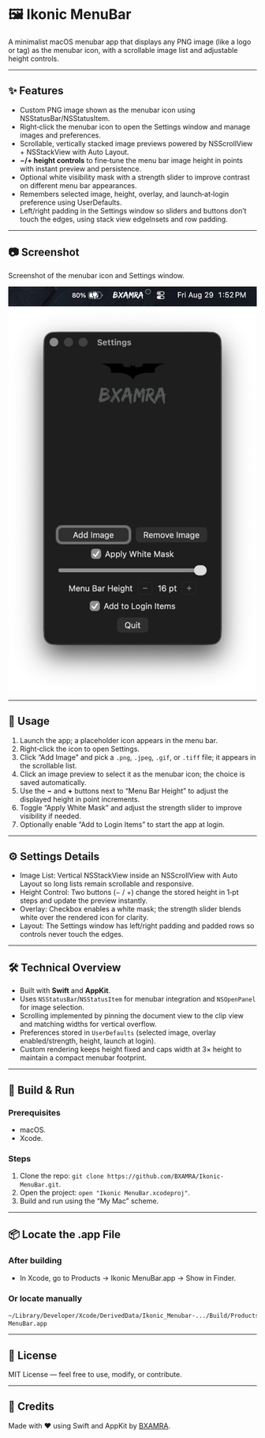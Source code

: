 # 🖼️ Ikonic MenuBar

A minimalist macOS menubar app that displays any PNG image (like a logo or tag) as the menubar icon, with a scrollable image list and adjustable height controls.

---

## ✨ Features

- Custom PNG image shown as the menubar icon using NSStatusBar/NSStatusItem.
- Right‑click the menubar icon to open the Settings window and manage images and preferences.
- Scrollable, vertically stacked image previews powered by NSScrollView + NSStackView with Auto Layout.
- **−/+ height controls** to fine‑tune the menu bar image height in points with instant preview and persistence.
- Optional white visibility mask with a strength slider to improve contrast on different menu bar appearances.
- Remembers selected image, height, overlay, and launch‑at‑login preference using UserDefaults.
- Left/right padding in the Settings window so sliders and buttons don’t touch the edges, using stack view edgeInsets and row padding.

---

## 📷 Screenshot

Screenshot of the menubar icon and Settings window.

![Ikonic MenuBar Preview Screenshot](./menubar.png)
![Ikonic MenuBar Settings Screenshot](./settings.png)

---

## 🚀 Usage

1. Launch the app; a placeholder icon appears in the menu bar.
2. Right‑click the icon to open Settings.
3. Click “Add Image” and pick a `.png`, `.jpeg`, `.gif`, or `.tiff` file; it appears in the scrollable list.
4. Click an image preview to select it as the menubar icon; the choice is saved automatically.
5. Use the **−** and **+** buttons next to “Menu Bar Height” to adjust the displayed height in point increments.
6. Toggle “Apply White Mask” and adjust the strength slider to improve visibility if needed.
7. Optionally enable “Add to Login Items” to start the app at login.

---

## ⚙️ Settings Details

- Image List: Vertical NSStackView inside an NSScrollView with Auto Layout so long lists remain scrollable and responsive.
- Height Control: Two buttons (− / +) change the stored height in 1‑pt steps and update the preview instantly.
- Overlay: Checkbox enables a white mask; the strength slider blends white over the rendered icon for clarity.
- Layout: The Settings window has left/right padding and padded rows so controls never touch the edges.

---

## 🛠️ Technical Overview

- Built with **Swift** and **AppKit**.
- Uses `NSStatusBar`/`NSStatusItem` for menubar integration and `NSOpenPanel` for image selection.
- Scrolling implemented by pinning the document view to the clip view and matching widths for vertical overflow.
- Preferences stored in `UserDefaults` (selected image, overlay enabled/strength, height, launch at login).
- Custom rendering keeps height fixed and caps width at 3× height to maintain a compact menubar footprint.

---

## 🧪 Build & Run

### Prerequisites

- macOS.
- Xcode.

### Steps

1. Clone the repo: `git clone https://github.com/BXAMRA/Ikonic-MenuBar.git`.
2. Open the project: `open "Ikonic MenuBar.xcodeproj"`.
3. Build and run using the “My Mac” scheme.

---

## 📦 Locate the .app File

### After building

- In Xcode, go to Products → Ikonic MenuBar.app → Show in Finder.

### Or locate manually

```
~/Library/Developer/Xcode/DerivedData/Ikonic_Menubar-.../Build/Products/Debug/Ikonic MenuBar.app
```

---

## 📝 License

MIT License — feel free to use, modify, or contribute.

---

## 🙌 Credits

Made with ❤️ using Swift and AppKit by [BXAMRA](https://github.com/BXAMRA).
